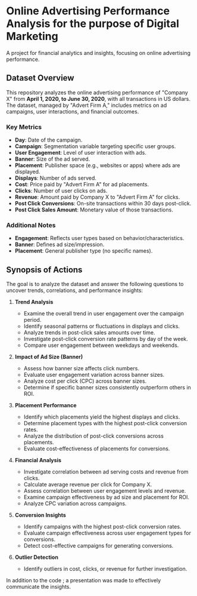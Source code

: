 # Online Advertising Performance Analysis for the purpose of Digital Marketing
A project for financial analytics and insights, focusing on online advertising performance.

## Dataset Overview
This repository analyzes the online advertising performance of "Company X" from **April 1, 2020, to June 30, 2020**, with all transactions in US dollars. The dataset, managed by "Advert Firm A," includes metrics on ad campaigns, user interactions, and financial outcomes.

### Key Metrics
- **Day**: Date of the campaign.
- **Campaign**: Segmentation variable targeting specific user groups.
- **User Engagement**: Level of user interaction with ads.
- **Banner**: Size of the ad served.
- **Placement**: Publisher space (e.g., websites or apps) where ads are displayed.
- **Displays**: Number of ads served.
- **Cost**: Price paid by "Advert Firm A" for ad placements.
- **Clicks**: Number of user clicks on ads.
- **Revenue**: Amount paid by Company X to "Advert Firm A" for clicks.
- **Post Click Conversions**: On-site transactions within 30 days post-click.
- **Post Click Sales Amount**: Monetary value of those transactions.

### Additional Notes
- **Engagement**: Reflects user types based on behavior/characteristics.
- **Banner**: Defines ad size/impression.
- **Placement**: General publisher type (no specific names).

## Synopsis of Actions
The goal is to analyze the dataset and answer the following questions to uncover trends, correlations, and performance insights:

1. **Trend Analysis**
   - Examine the overall trend in user engagement over the campaign period.
   - Identify seasonal patterns or fluctuations in displays and clicks.
   - Analyze trends in post-click sales amounts over time.
   - Investigate post-click conversion rate patterns by day of the week.
   - Compare user engagement between weekdays and weekends.

2. **Impact of Ad Size (Banner)**
   - Assess how banner size affects click numbers.
   - Evaluate user engagement variation across banner sizes.
   - Analyze cost per click (CPC) across banner sizes.
   - Determine if specific banner sizes consistently outperform others in ROI.

3. **Placement Performance**
   - Identify which placements yield the highest displays and clicks.
   - Determine placement types with the highest post-click conversion rates.
   - Analyze the distribution of post-click conversions across placements.
   - Evaluate cost-effectiveness of placements for conversions.

4. **Financial Analysis**
   - Investigate correlation between ad serving costs and revenue from clicks.
   - Calculate average revenue per click for Company X.
   - Assess correlation between user engagement levels and revenue.
   - Examine campaign effectiveness by ad size and placement for ROI.
   - Analyze CPC variation across campaigns.

5. **Conversion Insights**
   - Identify campaigns with the highest post-click conversion rates.
   - Evaluate campaign effectiveness across user engagement types for conversions.
   - Detect cost-effective campaigns for generating conversions.

6. **Outlier Detection**
   - Identify outliers in cost, clicks, or revenue for further investigation.

In addition to the code ; a presentation was made to effectively communicate the insights.
